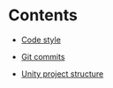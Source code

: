 # Contents

* [Code style](https://github.com/Glebzex/conventions/blob/master/code.md)

* [Git commits](https://github.com/Glebzex/conventions/blob/master/git.md)

* [Unity project structure](https://github.com/Glebzex/conventions/blob/master/unity_project.md)
